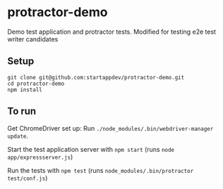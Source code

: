 protractor-demo
===============

Demo test application and protractor tests.
Modified for testing e2e test writer candidates

Setup
-----

    git clone git@github.com:startappdev/protractor-demo.git
    cd protractor-demo
    npm install

To run
------
Get ChromeDriver set up: Run `./node_modules/.bin/webdriver-manager update`.

Start the test application server with `npm start` (runs `node app/expressserver.js`)

Run the tests with `npm test` (runs `node_modules/.bin/protractor test/conf.js`)
